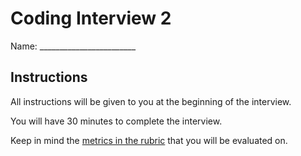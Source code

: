 # Coding Interview 2

Name: ________________________

## Instructions

All instructions will be given to you at the beginning of the interview. 

You will have 30 minutes to complete the interview.

Keep in mind the [metrics in the rubric](https://docs.google.com/document/d/1Um4eA09Y89c1KQyTvuYmXa0QIdjm_jsZ1PO2F5EadjA/edit?usp=drive_link) that you will be evaluated on. 
